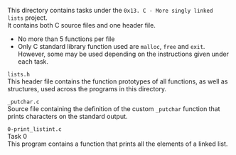 This directory contains tasks under the `0x13. C - More singly linked lists` project.<br>
It contains both C source files and one header file.<br>
- No more than 5 functions per file
- Only C standard library function used are `malloc`, `free` and `exit`. However, some may be used depending on the instructions given under each task.


`lists.h`<br>
This header file contains the function prototypes of all functions, as well as structures, used across the programs in this directory.


`_putchar.c`<br>
Source file containing the definition of the custom `_putchar` function that prints characters on the standard output.


`0-print_listint.c`<br>
Task 0<br>
This program contains a function that prints all the elements of a linked list.
